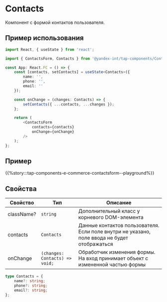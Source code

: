 # Contacts

Компонент с формой контактов пользователя.

## Пример использования

```typescript jsx
import React, { useState } from 'react';

import { ContactsForm, Contacts } from '@yandex-int/tap-components/ContactsForm';

const App: React.FC = () => {
    const [contacts, setContacts] = useState<Contacts>({
        name: '',
        phone: '',
        email: ''
    });

    const onChange = (changes: Contacts) => {
        setContacts({ ...contacts, ...changes });
    };

    return (
        <ContactsForm
            contacts={contacts}
            onChange={onChange}
        />
    );
};
```

## Пример

{{%story:::tap-components-e-commerce-contactsform--playground%}}

## Свойства

| Свойство   | Тип                            | Описание                                                                                     |
| ---------- | ------------------------------ | -------------------------------------------------------------------------------------------- |
| className? | `string`                       | Дополнительный класс у корневого DOM-элемента                                                |
| contacts   | `Contacts`                     | Данные контактов пользователя. Если поле внутри не указано, поле ввода не будет отображаться |
| onChange   | `(changes: Contacts) => void;` | Обработчик изменения формы. На вход принимает объект с измененной частью формы               |

```typescript jsx
type Contacts = {
    name?: string;
    phone?: string;
    email?: string;
};
```
